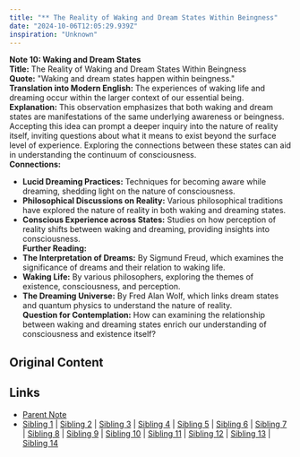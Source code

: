 ```yaml
---
title: "** The Reality of Waking and Dream States Within Beingness"
date: "2024-10-06T12:05:29.939Z"
inspiration: "Unknown"
---
```


  
**Note 10: Waking and Dream States**  
**Title:** The Reality of Waking and Dream States Within Beingness  
**Quote:** "Waking and dream states happen within beingness."  
**Translation into Modern English:** The experiences of waking life and dreaming occur within the larger context of our essential being.  
**Explanation:** This observation emphasizes that both waking and dream states are manifestations of the same underlying awareness or beingness. Accepting this idea can prompt a deeper inquiry into the nature of reality itself, inviting questions about what it means to exist beyond the surface level of experience. Exploring the connections between these states can aid in understanding the continuum of consciousness.  
**Connections:**  
- **Lucid Dreaming Practices:** Techniques for becoming aware while dreaming, shedding light on the nature of consciousness.  
- **Philosophical Discussions on Reality:** Various philosophical traditions have explored the nature of reality in both waking and dreaming states.  
- **Conscious Experience across States:** Studies on how perception of reality shifts between waking and dreaming, providing insights into consciousness.  
**Further Reading:**  
- **The Interpretation of Dreams:** By Sigmund Freud, which examines the significance of dreams and their relation to waking life.  
- **Waking Life:** By various philosophers, exploring the themes of existence, consciousness, and perception.  
- **The Dreaming Universe:** By Fred Alan Wolf, which links dream states and quantum physics to understand the nature of reality.  
**Question for Contemplation:** How can examining the relationship between waking and dreaming states enrich our understanding of consciousness and existence itself?  



## Original Content



## Links

- [Parent Note](/parent-note.md)
- [Sibling 1](/zettel1.md) | [Sibling 2](/zettel2.md) | [Sibling 3](/zettel3.md) | [Sibling 4](/zettel4.md) | [Sibling 5](/zettel5.md) | [Sibling 6](/zettel6.md) | [Sibling 7](/zettel7.md) | [Sibling 8](/zettel8.md) | [Sibling 9](/zettel9.md) | [Sibling 10](/zettel10.md) | [Sibling 11](/zettel11.md) | [Sibling 12](/zettel12.md) | [Sibling 13](/zettel13.md) | [Sibling 14](/zettel14.md)
